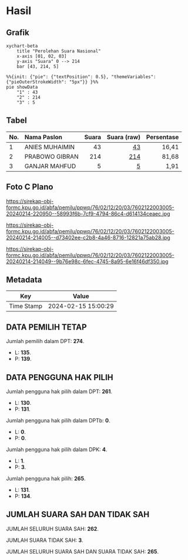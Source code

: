 # Hasil

## Grafik

```mermaid
xychart-beta
    title "Perolehan Suara Nasional"
    x-axis [01, 02, 03]
    y-axis "Suara" 0 --> 214
    bar [43, 214, 5]
```

```mermaid
%%{init: {"pie": {"textPosition": 0.5}, "themeVariables": {"pieOuterStrokeWidth": "5px"}} }%%
pie showData
    "1" : 43
    "2" : 214
    "3" : 5
```

## Tabel

| No. | Nama Paslon    | Suara | Suara (raw) | Persentase |
|:--- |:-------------- | -----:| -----------:| ----------:|
| 1   | ANIES MUHAIMIN | 43    | [43][p-1]   | 16,41      |
| 2   | PRABOWO GIBRAN | 214   | [214][p-2]  | 81,68      |
| 3   | GANJAR MAHFUD  | 5     | [5][p-3]    | 1,91       |


[p-1]: https://github.com/gigit-pemilu/pemilu-2024/blob/main/pilpres/hitung-suara/sub/76-sulawesi-barat/sub/02-mamuju/sub/12-simboro/sub/2003-botteng/sub/005-tps/sub/paslon-1.txt
[p-2]: https://github.com/gigit-pemilu/pemilu-2024/blob/main/pilpres/hitung-suara/sub/76-sulawesi-barat/sub/02-mamuju/sub/12-simboro/sub/2003-botteng/sub/005-tps/sub/paslon-2.txt
[p-3]: https://github.com/gigit-pemilu/pemilu-2024/blob/main/pilpres/hitung-suara/sub/76-sulawesi-barat/sub/02-mamuju/sub/12-simboro/sub/2003-botteng/sub/005-tps/sub/paslon-3.txt

## Foto C Plano

https://sirekap-obj-formc.kpu.go.id/abfa/pemilu/ppwp/76/02/12/20/03/7602122003005-20240214-220950--58993f6b-7cf9-4794-86c4-d614134ceaec.jpg

https://sirekap-obj-formc.kpu.go.id/abfa/pemilu/ppwp/76/02/12/20/03/7602122003005-20240214-214005--d73402ee-c2b8-4a46-8716-12821a75ab28.jpg

https://sirekap-obj-formc.kpu.go.id/abfa/pemilu/ppwp/76/02/12/20/03/7602122003005-20240214-214049--9b76e98c-6fec-4745-8a95-6e16f46df350.jpg


## Metadata

| Key        | Value               |
| ---------- | ------------------- |
| Time Stamp | 2024-02-15 15:00:29 |


## DATA PEMILIH TETAP

Jumlah pemilih dalam DPT: **274**.
 * L: **135**.
 * P: **139**.

## DATA PENGGUNA HAK PILIH

Jumlah pengguna hak pilih dalam DPT: **261**.
 * L: **130**.
 * P: **131**.

Jumlah pengguna hak pilih dalam DPTb: **0**.
 * L: **0**.
 * P: **0**.

Jumlah pengguna hak pilih dalam DPK: **4**.
 * L: **1**.
 * P: **3**.

Jumlah pengguna hak pilih: **265**.
 * L: **131**.
 * P: **134**.

## JUMLAH SUARA SAH DAN TIDAK SAH

JUMLAH SELURUH SUARA SAH: **262**.

JUMLAH SUARA TIDAK SAH: **3**.

JUMLAH SELURUH SUARA SAH DAN SUARA TIDAK SAH: **265**.


